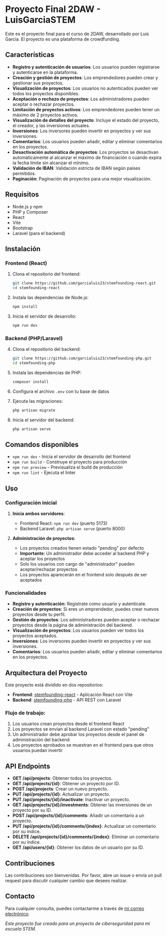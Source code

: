 # Proyecto Final 2DAW - LuisGarciaSTEM

Este es el proyecto final para el curso de 2DAW, desarrollado por Luis Garcia. El proyecto es una plataforma de crowdfunding.

## Características

- **Registro y autenticación de usuarios**: Los usuarios pueden registrarse y autenticarse en la plataforma.
- **Creación y gestión de proyectos**: Los emprendedores pueden crear y gestionar sus proyectos.
- **Visualización de proyectos**: Los usuarios no autenticados pueden ver todos los proyectos disponibles.
- **Aceptación o rechazo de proyectos**: Los administradores pueden aceptar o rechazar proyectos.
- **Limitación de proyectos activos**: Los emprendedores pueden tener un máximo de 2 proyectos activos.
- **Visualización de detalles del proyecto**: Incluye el estado del proyecto, el creador, y las inversiones actuales.
- **Inversiones**: Los inversores pueden invertir en proyectos y ver sus inversiones.
- **Comentarios**: Los usuarios pueden añadir, editar y eliminar comentarios en los proyectos.
- **Desactivación automática de proyectos**: Los proyectos se desactivan automáticamente al alcanzar el máximo de financiación o cuando expira la fecha límite sin alcanzar el mínimo.
- **Validación de IBAN**: Validación estricta de IBAN según países permitidos.
- **Paginación**: Paginación de proyectos para una mejor visualización.

## Requisitos

- Node.js y npm
- PHP y Composer
- React
- Vite
- Bootstrap
- Laravel (para el backend)

## Instalación

### Frontend (React)

1. Clona el repositorio del frontend:
   ```bash
   git clone https://github.com/garcialuis23/stemfounding-react.git
   cd stemfounding-react
   ```

2. Instala las dependencias de Node.js:
   ```bash
   npm install
   ```

3. Inicia el servidor de desarrollo:
   ```bash
   npm run dev
   ```

### Backend (PHP/Laravel)

4. Clona el repositorio del backend:
   ```bash
   git clone https://github.com/garcialuis23/stemfounding-php.git
   cd stemfounding-php
   ```

5. Instala las dependencias de PHP:
   ```bash
   composer install
   ```

6. Configura el archivo `.env` con tu base de datos

7. Ejecuta las migraciones:
   ```bash
   php artisan migrate
   ```

8. Inicia el servidor del backend:
   ```bash
   php artisan serve
   ```

## Comandos disponibles

- `npm run dev` - Inicia el servidor de desarrollo del frontend
- `npm run build` - Construye el proyecto para producción
- `npm run preview` - Previsualiza el build de producción
- `npm run lint` - Ejecuta el linter

## Uso

### Configuración inicial

1. **Inicia ambos servidores**:
   - Frontend React: `npm run dev` (puerto 5173)
   - Backend Laravel: `php artisan serve` (puerto 8000)

2. **Administración de proyectos**:
   - Los proyectos creados tienen estado "pending" por defecto
   - **Importante**: Un administrador debe acceder al backend PHP y aceptar los proyectos
   - Solo los usuarios con cargo de "administrador" pueden aceptar/rechazar proyectos
   - Los proyectos aparecerán en el frontend solo después de ser aceptados

### Funcionalidades

- **Registro y autenticación**: Regístrate como usuario y autentícate.
- **Creación de proyectos**: Si eres un emprendedor, puedes crear nuevos proyectos desde tu perfil.
- **Gestión de proyectos**: Los administradores pueden aceptar o rechazar proyectos desde la página de administración del backend.
- **Visualización de proyectos**: Los usuarios pueden ver todos los proyectos aceptados.
- **Inversiones**: Los inversores pueden invertir en proyectos y ver sus inversiones.
- **Comentarios**: Los usuarios pueden añadir, editar y eliminar comentarios en los proyectos.

## Arquitectura del Proyecto

Este proyecto está dividido en dos repositorios:

- **Frontend**: [stemfounding-react](https://github.com/garcialuis23/stemfounding-react) - Aplicación React con Vite
- **Backend**: [stemfounding-php](https://github.com/garcialuis23/stemfounding-php) - API REST con Laravel

### Flujo de trabajo:

1. Los usuarios crean proyectos desde el frontend React
2. Los proyectos se envían al backend Laravel con estado "pending"
3. Un administrador debe aprobar los proyectos desde el panel de administración del backend
4. Los proyectos aprobados se muestran en el frontend para que otros usuarios puedan invertir

## API Endpoints

- **GET /api/projects**: Obtener todos los proyectos.
- **GET /api/projects/{id}**: Obtener un proyecto por ID.
- **POST /api/projects**: Crear un nuevo proyecto.
- **PUT /api/projects/{id}**: Actualizar un proyecto.
- **PUT /api/projects/{id}/inactivate**: Inactivar un proyecto.
- **GET /api/projects/{id}/investments**: Obtener las inversiones de un proyecto por su ID.
- **POST /api/projects/{id}/comments**: Añadir un comentario a un proyecto.
- **PUT /api/projects/{id}/comments/{index}**: Actualizar un comentario por su índice.
- **DELETE /api/projects/{id}/comments/{index}**: Eliminar un comentario por su índice.
- **GET /api/users/{id}**: Obtener los datos de un usuario por su ID.

## Contribuciones

Las contribuciones son bienvenidas. Por favor, abre un issue o envía un pull request para discutir cualquier cambio que desees realizar.

## Contacto

Para cualquier consulta, puedes contactarme a través de [mi correo electrónico](mailto:garciadiazluis23@gmail.com).

*Este proyecto fue creado para un proyecto de ciberseguridad para mi escuela STEM.*

